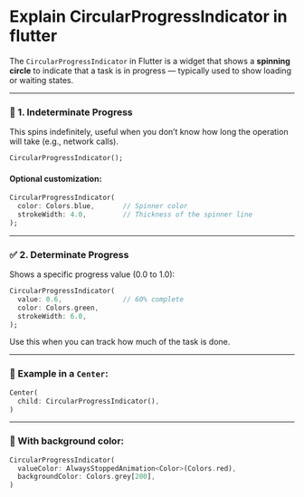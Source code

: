 # Explain CircularProgressIndicator in flutter

The `CircularProgressIndicator` in Flutter is a widget that shows a **spinning circle** to indicate that a task is in progress — typically used to show loading or waiting states.

---

### 🔄 1. **Indeterminate Progress**

This spins indefinitely, useful when you don’t know how long the operation will take (e.g., network calls).

```dart
CircularProgressIndicator();
```

#### Optional customization:

```dart
CircularProgressIndicator(
  color: Colors.blue,       // Spinner color
  strokeWidth: 4.0,         // Thickness of the spinner line
);
```

---

### ✅ 2. **Determinate Progress**

Shows a specific progress value (0.0 to 1.0):

```dart
CircularProgressIndicator(
  value: 0.6,               // 60% complete
  color: Colors.green,
  strokeWidth: 6.0,
);
```

Use this when you can track how much of the task is done.

---

### 🧪 Example in a `Center`:

```dart
Center(
  child: CircularProgressIndicator(),
)
```

---

### 🧊 With background color:

```dart
CircularProgressIndicator(
  valueColor: AlwaysStoppedAnimation<Color>(Colors.red),
  backgroundColor: Colors.grey[200],
)
```
